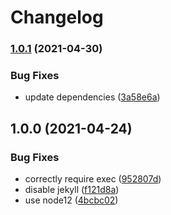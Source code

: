 # Changelog

### [1.0.1](https://www.github.com/zakodium/documentationjs-action/compare/v1.0.0...v1.0.1) (2021-04-30)


### Bug Fixes

* update dependencies ([3a58e6a](https://www.github.com/zakodium/documentationjs-action/commit/3a58e6a25ed6014963c77d59122213b7b2a45531))

## 1.0.0 (2021-04-24)


### Bug Fixes

* correctly require exec ([952807d](https://www.github.com/zakodium/documentationjs-action/commit/952807d2187e3debfe82fa725c6821921c4d0177))
* disable jekyll ([f121d8a](https://www.github.com/zakodium/documentationjs-action/commit/f121d8ad3cd0f3a72bfc9db520472c21acb86120))
* use node12 ([4bcbc02](https://www.github.com/zakodium/documentationjs-action/commit/4bcbc025f9f3739679edff13732b61527561f388))
